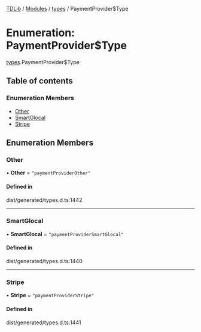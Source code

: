 [TDLib](../README.md) / [Modules](../modules.md) / [types](../modules/types.md) / PaymentProvider$Type

# Enumeration: PaymentProvider$Type

[types](../modules/types.md).PaymentProvider$Type

## Table of contents

### Enumeration Members

- [Other](types.PaymentProvider_Type.md#other)
- [SmartGlocal](types.PaymentProvider_Type.md#smartglocal)
- [Stripe](types.PaymentProvider_Type.md#stripe)

## Enumeration Members

### Other

• **Other** = ``"paymentProviderOther"``

#### Defined in

dist/generated/types.d.ts:1442

___

### SmartGlocal

• **SmartGlocal** = ``"paymentProviderSmartGlocal"``

#### Defined in

dist/generated/types.d.ts:1440

___

### Stripe

• **Stripe** = ``"paymentProviderStripe"``

#### Defined in

dist/generated/types.d.ts:1441
